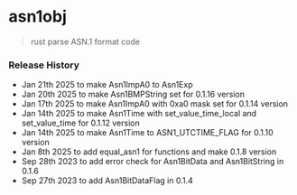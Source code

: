 # asn1obj
> rust parse ASN.1 format code

### Release History
* Jan 21th 2025 to make Asn1ImpA0 to Asn1Exp
* Jan 20th 2025 to make Asn1BMPString set for 0.1.16 version
* Jan 17th 2025 to make Asn1ImpA0 with 0xa0 mask set for 0.1.14 version
* Jan 14th 2025 to make Asn1Time with set_value_time_local and set_value_time for 0.1.12 version
* Jan 14th 2025 to make Asn1Time to ASN1_UTCTIME_FLAG for 0.1.10 version
* Jan 8th 2025 to add equal_asn1 for functions and make 0.1.8 version
* Sep 28th 2023 to add error check for Asn1BitData and Asn1BitString in 0.1.6
* Sep 27th 2023 to add Asn1BitDataFlag in 0.1.4
